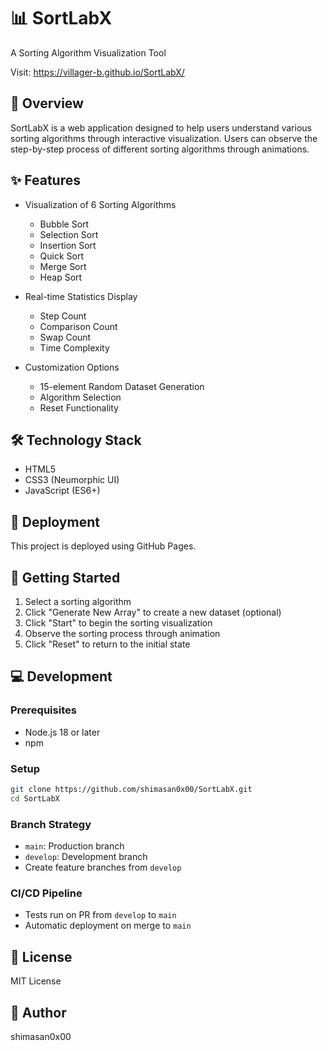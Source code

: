 # 📊 SortLabX

A Sorting Algorithm Visualization Tool

Visit: https://villager-b.github.io/SortLabX/

## 🎯 Overview

SortLabX is a web application designed to help users understand various sorting algorithms through interactive visualization. Users can observe the step-by-step process of different sorting algorithms through animations.

## ✨ Features

- Visualization of 6 Sorting Algorithms
  - Bubble Sort
  - Selection Sort
  - Insertion Sort
  - Quick Sort
  - Merge Sort
  - Heap Sort

- Real-time Statistics Display
  - Step Count
  - Comparison Count
  - Swap Count
  - Time Complexity

- Customization Options
  - 15-element Random Dataset Generation
  - Algorithm Selection
  - Reset Functionality

## 🛠 Technology Stack

- HTML5
- CSS3 (Neumorphic UI)
- JavaScript (ES6+)

## 🚀 Deployment

This project is deployed using GitHub Pages.

## 📖 Getting Started

1. Select a sorting algorithm
2. Click "Generate New Array" to create a new dataset (optional)
3. Click "Start" to begin the sorting visualization
4. Observe the sorting process through animation
5. Click "Reset" to return to the initial state

## 💻 Development

### Prerequisites
- Node.js 18 or later
- npm

### Setup
```bash
git clone https://github.com/shimasan0x00/SortLabX.git
cd SortLabX
```

### Branch Strategy
- `main`: Production branch
- `develop`: Development branch
- Create feature branches from `develop`

### CI/CD Pipeline
- Tests run on PR from `develop` to `main`
- Automatic deployment on merge to `main`

## 📄 License

MIT License

## 👤 Author

shimasan0x00 